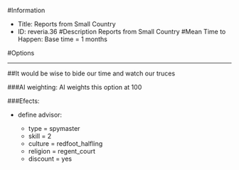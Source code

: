 #Information
 - Title: Reports from Small Country
 - ID: reveria.36
#Description
Reports from Small Country
#Mean Time to Happen:
Base time = 1 months

#Options

___
##It would be wise to bide our time and watch our truces

###AI weighting:
AI weights this option at 100


###Efects:<ul><li>define advisor:</li><ul><li>type = spymaster</li><li>skill = 2</li><li>culture = redfoot_halfling</li><li>religion = regent_court</li><li>discount = yes</li></ul></ul>
